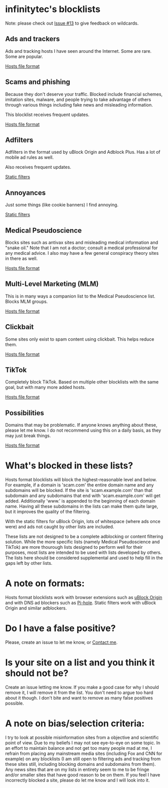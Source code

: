 # infinitytec's blocklists

Note: please check out [Issue #13](https://github.com/infinitytec/blocklists/issues/13) to give feedback on wildcards.

## Ads and trackers
Ads and tracking hosts I have seen around the Internet. Some are rare. Some are popular.

[Hosts file format](https://github.com/infinitytec/blocklists/raw/master/ads-and-trackers.txt)

## Scams and phishing
Because they don't deserve your traffic. Blocked include financial schemes, imitation sites, malware, and people trying to take advantage of others through various things including fake news and misleading information.

This blocklist receives frequent updates.

[Hosts file format](https://github.com/infinitytec/blocklists/raw/master/scams-and-phishing.txt)

## Adfilters
Adfilters in the format used by uBlock Origin and Adblock Plus. Has a lot of mobile ad rules as well.

Also receives frequent updates.

[Static filters](https://raw.githubusercontent.com/infinitytec/blocklists/master/adfilters.txt)

## Annoyances
Just some things (like cookie banners) I find annoying.

[Static filters](https://github.com/infinitytec/blocklists/raw/master/annoyances.txt)

## Medical Pseudoscience
Blocks sites such as antivax sites and misleading medical information and "snake oil." Note that I am not a doctor; consult a medical professional for any medical advice. I also may have a few general conspiracy theory sites in there as well.

[Hosts file format](https://github.com/infinitytec/blocklists/raw/master/medicalpseudoscience.txt)

## Multi-Level Marketing (MLM)
This is in many ways a companion list to the Medical Pseudoscience list. Blocks MLM groups. 

[Hosts file format](https://github.com/infinitytec/blocklists/raw/master/mlm.txt)

## Clickbait
Some sites only exist to spam content using clickbait. This helps reduce them.

[Hosts file format](https://github.com/infinitytec/blocklists/raw/master/clickbait.txt)

## TikTok
Completely block TikTok. Based on multiple other blocklists with the same goal, but with many more added hosts.

[Hosts file format](https://github.com/infinitytec/blocklists/raw/master/tiktok.txt)

## Possibilities
Domains that may be problematic. If anyone knows anything about these, please let me know. I do not recommend using this on a daily basis, as they may just break things.

[Hosts file format](https://github.com/infinitytec/blocklists/raw/master/possibilities.txt)

# What's blocked in these lists?
Hosts format blocklists will block the highest-reasonable level and below. For example, if a domain is 'scam.com' the entire domain name and any subdomains will be blocked. If the site is 'scam.example.com' than that subdomain and any subdomains that end with 'scam.example.com' will get added. Additionally 'www.' is appended to the beginning of each domain name. Having all these subdomains in the lists can make them quite large, but it improves the quality of the filtering. 

With the static filters for uBlock Origin, lots of whitespace (where ads once were) and ads not caught by other lists are included.

These lists are not designed to be a complete adblocking or content filtering solution. While the more specific lists (namely Medical Pseudoscience and TikTok) are more thourough lists designed to perform well for their purposes, most lists are intended to be used with lists developed by others. The lists here should be considered supplemental and used to help fill in the gaps left by other lists.

# A note on formats:
Hosts format blocklists work with browser extensions such as [uBlock Origin](https://github.com/gorhill/uBlock) and with DNS ad blockers such as [Pi-hole](https://pi-hole.net/).
Static filters work with uBlock Origin and similar adblockers.

# Do I have a false positive?
Please, create an issue to let me know, or [Contact me](https://infinitytec.github.io/contact/contact.html).

# Is your site on a list and you think it should not be?
Create an issue letting me know. If you make a good case for why I should remove it, I will remove it from the list.
You don't need to argue too hard about it though. I don't bite and want to remove as many false positives possible.

# A note on bias/selection criteria:
I try to look at possible misinformation sites from a objective and scientific point of view. Due to my beliefs I may not see eye-to-eye on some topic.
In an effort to maintain balance and not get too many people mad at me, I refrain from placing any mainstream media sites (including Fox and CNN for example) on any blocklists (I am still open to filtering ads and tracking from these sites still, including blocking domains and subdomains from them). Any news sites that are on my lists in entirety seem to me to be fringe and/or smaller sites that have good reason to be on them.
If you feel I have incorrectly blocked a site, please do let me know and I will look into it. 

